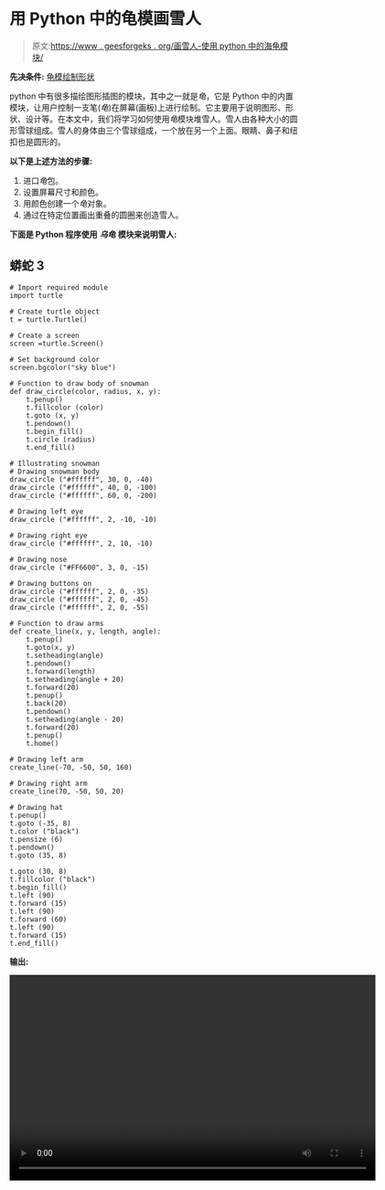 # 用 Python 中的龟模画雪人

> 原文:[https://www . geesforgeks . org/画雪人-使用 python 中的海龟模块/](https://www.geeksforgeeks.org/draw-a-snowman-using-turtle-module-in-python/)

**先决条件:** [龟模](https://www.geeksforgeeks.org/turtle-programming-python/)[绘制形状](https://www.geeksforgeeks.org/draw-shape-inside-shape-in-python-using-turtle/)

python 中有很多描绘图形插图的模块，其中之一就是*龟*，它是 Python 中的内置模块，让用户控制一支笔(*龟*)在屏幕(画板)上进行绘制。它主要用于说明图形、形状、设计等。在本文中，我们将学习如何使用*龟*模块堆雪人。雪人由各种大小的圆形雪球组成。雪人的身体由三个雪球组成，一个放在另一个上面。眼睛、鼻子和纽扣也是圆形的。

**以下是上述方法的步骤:**

1.  进口*龟*包。
2.  设置屏幕尺寸和颜色。
3.  用颜色创建一个*龟*对象。
4.  通过在特定位置画出重叠的圆圈来创造雪人。

**下面是 Python 程序使用** ***乌龟*** **模块来说明雪人:**

## 蟒蛇 3

```
# Import required module
import turtle

# Create turtle object
t = turtle.Turtle()

# Create a screen 
screen =turtle.Screen()

# Set background color
screen.bgcolor("sky blue")

# Function to draw body of snowman
def draw_circle(color, radius, x, y):
    t.penup()
    t.fillcolor (color)
    t.goto (x, y)
    t.pendown()
    t.begin_fill()
    t.circle (radius)
    t.end_fill()

# Illustrating snowman 
# Drawing snowman body
draw_circle ("#ffffff", 30, 0, -40)
draw_circle ("#ffffff", 40, 0, -100)
draw_circle ("#ffffff", 60, 0, -200)

# Drawing left eye
draw_circle ("#ffffff", 2, -10, -10) 

# Drawing right eye
draw_circle ("#ffffff", 2, 10, -10) 

# Drawing nose
draw_circle ("#FF6600", 3, 0, -15)  

# Drawing buttons on
draw_circle ("#ffffff", 2, 0, -35)
draw_circle ("#ffffff", 2, 0, -45)
draw_circle ("#ffffff", 2, 0, -55)

# Function to draw arms 
def create_line(x, y, length, angle):
    t.penup()
    t.goto(x, y)
    t.setheading(angle)
    t.pendown()
    t.forward(length)
    t.setheading(angle + 20)
    t.forward(20)
    t.penup()
    t.back(20)
    t.pendown()
    t.setheading(angle - 20)
    t.forward(20)
    t.penup()
    t.home()

# Drawing left arm
create_line(-70, -50, 50, 160) 

# Drawing right arm
create_line(70, -50, 50, 20) 

# Drawing hat
t.penup()
t.goto (-35, 8)
t.color ("black")
t.pensize (6)
t.pendown()
t.goto (35, 8)

t.goto (30, 8)
t.fillcolor ("black")
t.begin_fill()
t.left (90)
t.forward (15)
t.left (90)
t.forward (60)
t.left (90)
t.forward (15)
t.end_fill()
```

**输出:**

<video class="wp-video-shortcode" id="video-485158-1" width="640" height="360" preload="metadata" controls=""><source type="video/mp4" src="https://media.geeksforgeeks.org/wp-content/uploads/20200913165702/Snowman.mp4?_=1">[https://media.geeksforgeeks.org/wp-content/uploads/20200913165702/Snowman.mp4](https://media.geeksforgeeks.org/wp-content/uploads/20200913165702/Snowman.mp4)</video>